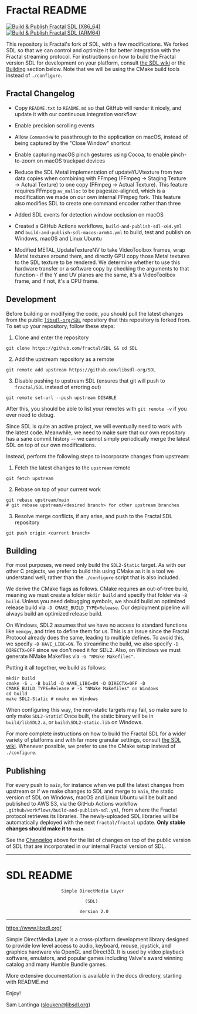 Fractal README
=============

[![Build & Publish Fractal SDL (X86_64)](https://github.com/fractal/SDL/actions/workflows/build-and-publish-sdl-x64.yml/badge.svg)](https://github.com/fractal/SDL/actions/workflows/build-and-publish-sdl-x64.yml) [![Build & Publish Fractal SDL (ARM64)](https://github.com/fractal/SDL/actions/workflows/build-and-publish-sdl-macos-arm64.yml/badge.svg)](https://github.com/fractal/SDL/actions/workflows/build-and-publish-sdl-macos-arm64.yml)

This repository is Fractal's fork of SDL, with a few modifications. We forked SDL so that we can control and optimize it for better integration with the Fractal streaming protocol. For instructions on how to build the Fractal version SDL for development on your platform, consult [the SDL wiki](https://wiki.libsdl.org/Installation) or the [Building](#Building) section below. Note that we will be using the CMake build tools instead of `./configure`.

## Fractal Changelog

- Copy `README.txt` to `README.md` so that GitHub will render it nicely, and update it with our continuous integration workflow

- Enable precision scrolling events

- Allow `Command+W` to passthrough to the application on macOS, instead of being captured by the "Close Window" shortcut

- Enable capturing macOS pinch gestures using Cocoa, to enable pinch-to-zoom on macOS trackpad devices

- Reduce the SDL Metal implementation of updateYUVtexture from two data copies when combining with FFmpeg (FFmpeg &rarr; Staging Texture &rarr; Actual Texture) to one copy (FFmpeg &rarr; Actual Texture). This feature requires FFmpeg `av_malloc` to be pagesize-aligned, which is a modification we made on our own internal FFmpeg fork. This feature also modifies SDL to create one command encoder rather than three

- Added SDL events for detection window occlusion on macOS

- Created a GitHub Actions workflows, `build-and-publish-sdl-x64.yml` and `build-and-publish-sdl-macos-arm64.yml` to build, test and publish on Windows, macOS and Linux Ubuntu

- Modified METAL_UpdateTextureNV to take VideoToolbox frames, wrap Metal textures around them, and directly GPU copy those Metal textures to the SDL texture to be rendered. We determine whether to use this hardware transfer or a software copy by checking the arguments to that function - if the Y and UV planes are the same, it's a VideoToolbox frame, and if not, it's a CPU frame.

## Development

Before building or modifying the code, you should pull the latest changes from the public [`libsdl-org/SDL`](https://github.com/libsdl-org/SDL) repository that this repository is forked from. To set up your repository, follow these steps:

1. Clone and enter the repository

```
git clone https://github.com/fractal/SDL && cd SDL
```

2. Add the upstream repository as a remote

```
git remote add upstream https://github.com/libsdl-org/SDL
```

3. Disable pushing to upstream SDL (ensures that git will push to `fractal/SDL` instead of erroring out)

```
git remote set-url --push upstream DISABLE
```

After this, you should be able to list your remotes with `git remote -v` if you ever need to debug.

Since SDL is quite an active project, we will eventually need to work with the latest code. Meanwhile, we need to make sure that our own repository has a sane commit history -- we cannot simply periodically merge the latest SDL on top of our own modifications.

Instead, perform the following steps to incorporate changes from upstream:

1. Fetch the latest changes to the `upstream` remote

```
git fetch upstream
```

2. Rebase on top of your current work

```
git rebase upstream/main
# git rebase upstream/<desired branch> for other upstream branches
```

3. Resolve merge conflicts, if any arise, and push to the Fractal SDL repository

```
git push origin <current branch>
```

## Building

For most purposes, we need only build the `SDL2-Static` target. As with our other C projects, we prefer to build this using CMake as it is a tool we understand well, rather than the `./configure` script that is also included.

We derive the CMake flags as follows. CMake requires an out-of-tree build, meaning we must create a folder `mkdir build` and specify that folder via `-B build`. Unless you need debugging symbols, we should build an optimized release build via `-D CMAKE_BUILD_TYPE=Release`. Our deployment pipeline will always build an optimized release build.

On Windows, SDL2 assumes that we have no access to standard functions like `memcpy`, and tries to define them for us. This is an issue since the Fractal Protocol already does the same, leading to multiple defines. To avoid this, we specify `-D HAVE_LIBC=ON`. To streamline the build, we also specify `-D DIRECTX=OFF` since we don't need it for SDL2. Also, on Windows we must generate NMake Makefiles via `-G "NMake Makefiles"`.

Putting it all together, we build as follows:

```
mkdir build
cmake -S . -B build -D HAVE_LIBC=ON -D DIRECTX=OFF -D CMAKE_BUILD_TYPE=Release # -G "NMake Makefiles" on Windows
cd build
make SDL2-Static # nmake on Windows
```

When configuring this way, the non-static targets may fail, so make sure to only make `SDL2-Static`! Once built, the static binary will be in `build/libSDL2.a`, or `build\SDL2-static.lib` on Windows.

For more complete instructions on how to build the Fractal SDL for a wider variety of platforms and with far more granular settings, consult [the SDL wiki](https://wiki.libsdl.org/Installation). Whenever possible, we prefer to use the CMake setup instead of `./configure`.

## Publishing

For every push to `main`, for instance when we pull the latest changes from upstream or if we make changes to SDL and merge to `main`, the static version of SDL on Windows, macOS and Linux Ubuntu will be built and published to AWS S3, via the GitHub Actions workflow `.github/workflows/build-and-publish-sdl.yml`, from where the Fractal protocol retrieves its libraries. The newly-uploaded SDL libraries will be automatically deployed with the next `fractal/fractal` update. **Only stable changes should make it to `main`.**

See the [Changelog](#Changelog) above for the list of changes on top of the public version of SDL that are incorporated in our internal Fractal version of SDL.

---

SDL README
=============

                         Simple DirectMedia Layer

                                  (SDL)

                                Version 2.0

---

https://www.libsdl.org/

Simple DirectMedia Layer is a cross-platform development library designed
to provide low level access to audio, keyboard, mouse, joystick, and graphics
hardware via OpenGL and Direct3D. It is used by video playback software,
emulators, and popular games including Valve's award winning catalog
and many Humble Bundle games.

More extensive documentation is available in the docs directory, starting
with README.md

Enjoy!

Sam Lantinga (slouken@libsdl.org)
